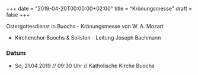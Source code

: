 ﻿+++
date = "2019-04-20T00:00:00+02:00"
title = "Krönungsmesse"
draft = false
+++

Ostergottesdienst in Buochs - Krönungsmesse von W. A. Mozart

* Kirchenchor Buochs & Solisten - Leitung Joseph Bachmann

### Datum

* So, 21.04.2019 // 09:30 Uhr // Katholische Kirche Buochs
